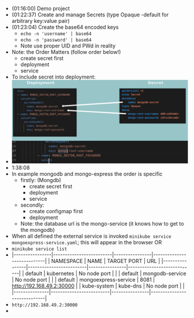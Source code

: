 - (01:16:00) Demo project
- (01:22:37) Create and manage Secrets (type Opaque -default for arbitrary key:value pair)
- (01:23:04) Create the base64 encoded keys
	- `echo -n 'username' | base64`
	- `echo -n 'password' | base64`
	- Note use proper UID and PWd in reality
- Note:  the Order Matters (follow order below!)
	- create secret first
	- deployment
	- service
- To include secret into deployment:
- ![image.png](../assets/image_1686918180776_0.png)
- 1:38:08
- In example mongodb and mongo-express the order is specific
	- firstly: (Mongdb)
		- create secret first
		- deployment
		- service
	- secondly:
		- create configmap first
		- deployment
	- Note: the database url is the mongo-service (it knows how to get to the mongodb)
- When all defined the external service is invoked `minikube service mongoexpress-service.yaml`; this will appear in the browser  OR
- `minikube service list`
- |----------------|-------------------------|----------------|----------------------------|
  |  NAMESPACE  |         NAME                     | TARGET PORT  |            URL                          |
  |----------------|-------------------------|----------------|----------------------------|
  | default             | kubernetes                     | No node port   |                                             |
  | default             | mongodb-service          | No node port   |                                             |
  | default             | mongoexpress-service |                 8081 | http://192.168.49.2:30000 |
  | kube-system  | kube-dns                        | No node port   |                                             | 
  |---------------|-------------------------|----------------|-----------------------------|
- `http://192.168.49.2:30000`
-